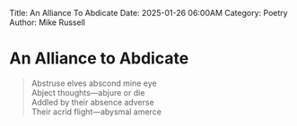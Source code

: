 Title: An Alliance To Abdicate
Date: 2025-01-26 06:00AM
Category: Poetry
Author: Mike Russell
# An Alliance to Abdicate

> Abstruse elves abscond mine eye<br>
Abject thoughts—abjure or die<br>
Addled by their absence adverse<br>
Their acrid flight—abysmal amerce
